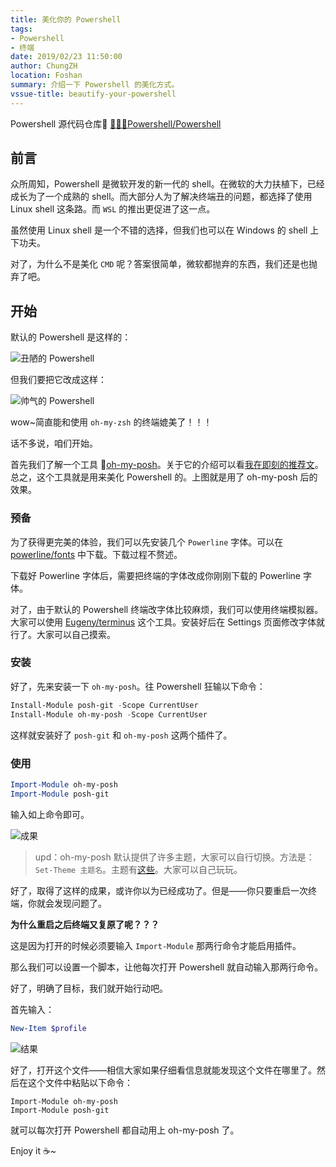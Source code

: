 ```yaml
---
title: 美化你的 Powershell
tags: 
- Powershell
- 终端
date: 2019/02/23 11:50:00
author: ChungZH
location: Foshan
summary: 介绍一下 Powershell 的美化方式。
vssue-title: beautify-your-powershell
---
```


Powershell 源代码仓库🔗 [🎉🎉🎉Powershell/Powershell](https://github.com/PowerShell/PowerShell)

<!-- More --> <!-- more -->

## 前言

众所周知，Powershell 是微软开发的新一代的 shell。在微软的大力扶植下，已经成长为了一个成熟的 shell。而大部分人为了解决终端丑的问题，都选择了使用 Linux shell 这条路。而 `WSL` 的推出更促进了这一点。

虽然使用 Linux shell 是一个不错的选择，但我们也可以在 Windows 的 shell 上下功夫。

对了，为什么不是美化 `CMD` 呢？答案很简单，微软都抛弃的东西，我们还是也抛弃了吧。

## 开始

默认的 Powershell 是这样的：

![丑陋的 Powershell](https://chungzhblog-photo.oss-cn-shenzhen.aliyuncs.com/%E5%8D%9A%E5%AE%A2/%E6%9E%81%E5%AE%A2%E6%94%BB%E7%95%A5/20/Powershell1.png)

但我们要把它改成这样：

![帅气的 Powershell](https://chungzhblog-photo.oss-cn-shenzhen.aliyuncs.com/%E5%8D%9A%E5%AE%A2/%E6%9E%81%E5%AE%A2%E6%94%BB%E7%95%A5/20/Powershell2.png)

wow~简直能和使用 `oh-my-zsh` 的终端媲美了！！！

话不多说，咱们开始。

首先我们了解一个工具 🌟[oh-my-posh](https://github.com/JanDeDobbeleer/oh-my-posh)。关于它的介绍可以看[我在即刻的推荐文](https://web.okjike.com/post-detail/5c1b25c05158130011810bfd/originalPost)。总之，这个工具就是用来美化 Powershell 的。上图就是用了 oh-my-posh 后的效果。

### 预备

为了获得更完美的体验，我们可以先安装几个 `Powerline` 字体。可以在 [powerline/fonts](https://github.com/powerline/fonts) 中下载。下载过程不赘述。

下载好 Powerline 字体后，需要把终端的字体改成你刚刚下载的 Powerline 字体。

对了，由于默认的 Powershell 终端改字体比较麻烦，我们可以使用终端模拟器。大家可以使用 [Eugeny/terminus](https://github.com/Eugeny/terminus) 这个工具。安装好后在 Settings 页面修改字体就行了。大家可以自己摸索。

### 安装

好了，先来安装一下 `oh-my-posh`。往 Powershell 狂输以下命令：

```powershell
Install-Module posh-git -Scope CurrentUser
Install-Module oh-my-posh -Scope CurrentUser
```

这样就安装好了 `posh-git` 和 `oh-my-posh` 这两个插件了。

### 使用

```powershell
Import-Module oh-my-posh
Import-Module posh-git
```

输入如上命令即可。

![成果](https://chungzhblog-photo.oss-cn-shenzhen.aliyuncs.com/%E5%8D%9A%E5%AE%A2/%E6%9E%81%E5%AE%A2%E6%94%BB%E7%95%A5/20/Powershell3.png)

>  upd：oh-my-posh 默认提供了许多主题，大家可以自行切换。方法是：`Set-Theme 主题名`。主题有[这些](https://github.com/JanDeDobbeleer/oh-my-posh#themes)。大家可以自己玩玩。

好了，取得了这样的成果，或许你以为已经成功了。但是——你只要重启一次终端，你就会发现问题了。

**为什么重启之后终端又复原了呢？？？**

这是因为打开的时候必须要输入 `Import-Module` 那两行命令才能启用插件。

那么我们可以设置一个脚本，让他每次打开 Powershell 就自动输入那两行命令。

好了，明确了目标，我们就开始行动吧。

首先输入：

```powershell
New-Item $profile
```

![结果](https://chungzhblog-photo.oss-cn-shenzhen.aliyuncs.com/%E5%8D%9A%E5%AE%A2/%E6%9E%81%E5%AE%A2%E6%94%BB%E7%95%A5/20/Powershell4.png)

好了，打开这个文件——相信大家如果仔细看信息就能发现这个文件在哪里了。然后在这个文件中粘贴以下命令：

```
Import-Module oh-my-posh
Import-Module posh-git
```

就可以每次打开 Powershell 都自动用上 oh-my-posh 了。

Enjoy it ☕~

<Vssue title="beautify-your-powershell" />